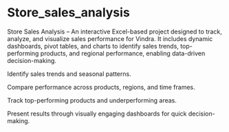 # Store_sales_analysis
Store Sales Analysis – An interactive Excel-based project designed to track, analyze, and visualize sales performance for Vindra. It includes dynamic dashboards, pivot tables, and charts to identify sales trends, top-performing products, and regional performance, enabling data-driven decision-making.

Identify sales trends and seasonal patterns.

Compare performance across products, regions, and time frames.

Track top-performing products and underperforming areas.

Present results through visually engaging dashboards for quick decision-making.
